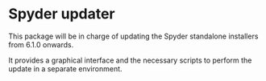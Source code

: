 # Spyder updater

This package will be in charge of updating the Spyder standalone installers from 6.1.0 onwards.

It provides a graphical interface and the necessary scripts to perform the update in a separate environment.

